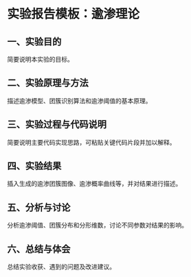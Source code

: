 # 实验报告模板：逾渗理论

## 一、实验目的
简要说明本实验的目标。

## 二、实验原理与方法
描述逾渗模型、团簇识别算法和逾渗阈值的基本原理。

## 三、实验过程与代码说明
简要说明主要代码实现思路，可粘贴关键代码片段并加以解释。

## 四、实验结果
插入生成的逾渗团簇图像、逾渗概率曲线等，并对结果进行描述。

## 五、分析与讨论
分析逾渗阈值、团簇分布和分形维数，讨论不同参数对结果的影响。

## 六、总结与体会
总结实验收获、遇到的问题及改进建议。